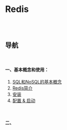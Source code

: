 # Redis

<br><br>

## 导航

<br>

#### 一、基本概念和使用：

1. [SQL和NoSQL的基本概念]()
2. [Redis简介]()
3. [安装]()
4. [配置 & 启动]()

<br>

#### 二、
